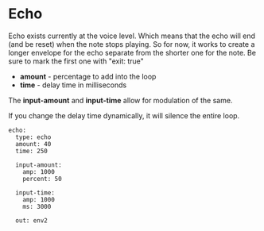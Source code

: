 # Echo

Echo exists currently at the voice level. Which means that the echo will end (and be reset) when the note stops playing. So for now, it works to create a longer envelope for the echo separate from the shorter one for the note. Be sure to mark the first one with "exit: true"

 - **amount** - percentage to add into the loop
 - **time** - delay time in milliseconds
 
The **input-amount** and **input-time** allow for modulation of the same.

If you change the delay time dynamically, it will silence the entire loop. 

```
echo:
  type: echo
  amount: 40
  time: 250

  input-amount:
    amp: 1000
    percent: 50

  input-time:
    amp: 1000
    ms: 3000

  out: env2

```
